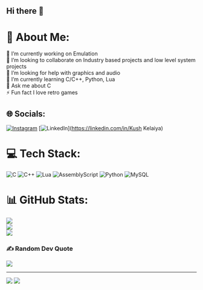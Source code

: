 ## Hi there 👋

# 💫 About Me:
🔭 I’m currently working on Emulation<br>
👯 I’m looking to collaborate on Industry based projects and low level system projects<br>
🤝 I’m looking for help with graphics and audio<br>
🌱 I’m currently learning C/C++, Python, Lua<br>
💬 Ask me about C<br>
⚡ Fun fact I love retro games


## 🌐 Socials:
[![Instagram](https://img.shields.io/badge/Instagram-%23E4405F.svg?logo=Instagram&logoColor=white)](https://instagram.com/kushkelaiya) [![LinkedIn](https://img.shields.io/badge/LinkedIn-%230077B5.svg?logo=linkedin&logoColor=white)](https://linkedin.com/in/Kush Kelaiya) 

# 💻 Tech Stack:
![C](https://img.shields.io/badge/c-%2300599C.svg?style=for-the-badge&logo=c&logoColor=white) ![C++](https://img.shields.io/badge/c++-%2300599C.svg?style=for-the-badge&logo=c%2B%2B&logoColor=white) ![Lua](https://img.shields.io/badge/lua-%232C2D72.svg?style=for-the-badge&logo=lua&logoColor=white) ![AssemblyScript](https://img.shields.io/badge/assembly%20script-%23000000.svg?style=for-the-badge&logo=assemblyscript&logoColor=white) ![Python](https://img.shields.io/badge/python-3670A0?style=for-the-badge&logo=python&logoColor=ffdd54) ![MySQL](https://img.shields.io/badge/mysql-4479A1.svg?style=for-the-badge&logo=mysql&logoColor=white)
# 📊 GitHub Stats:
![](https://github-readme-stats.vercel.app/api?username=Kush-Kelaiya22&theme=dark&hide_border=false&include_all_commits=true&count_private=false)<br/>
![](https://github-readme-streak-stats.herokuapp.com/?user=Kush-Kelaiya22&theme=dark&hide_border=false)<br/>
![](https://github-readme-stats.vercel.app/api/top-langs/?username=Kush-Kelaiya22&theme=dark&hide_border=false&include_all_commits=true&count_private=false&layout=compact)

### ✍️ Random Dev Quote
![](https://quotes-github-readme.vercel.app/api?type=horizontal&theme=radical)

---
[![](https://visitcount.itsvg.in/api?id=Kush-Kelaiya22&icon=0&color=0)](https://visitcount.itsvg.in)
[![](https://visitcount.itsvg.in/api?id=Kush-Kelaiya22&label=Visits&color=0&icon=1&pretty=true)](https://visitcount.itsvg.in)
<!-- Proudly created with GPRM ( https://gprm.itsvg.in ) -->
